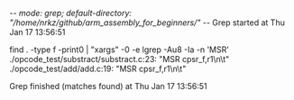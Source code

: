 -*- mode: grep; default-directory: "/home/nrkz/github/arm_assembly_for_beginners/" -*-
Grep started at Thu Jan 17 13:56:51

find . -type f -print0 | "xargs" -0 -e lgrep -Au8 -Ia -n 'MSR'
./opcode_test/substract/substract.c:23:       "MSR cpsr_f,r1\n\t"
./opcode_test/add/add.c:19:    "MSR cpsr_f,r1\n\t"

Grep finished (matches found) at Thu Jan 17 13:56:51
